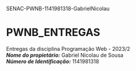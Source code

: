 SENAC-PWNB-1141981318-GabrielNicolau

# PWNB_ENTREGAS

Entregas da disciplina Programação Web - 2023/2
<br>
_**Nome do propietário:**_ Gabriel Nicolau de Sousa
<br>
_**Número de Identificação:**_ 1141981318

